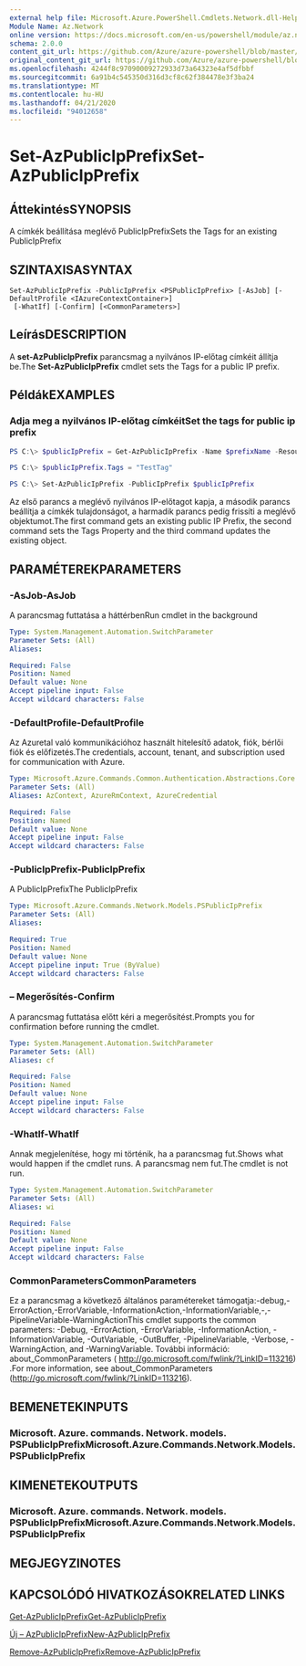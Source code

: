 ```yaml
---
external help file: Microsoft.Azure.PowerShell.Cmdlets.Network.dll-Help.xml
Module Name: Az.Network
online version: https://docs.microsoft.com/en-us/powershell/module/az.network/set-azpublicipprefix
schema: 2.0.0
content_git_url: https://github.com/Azure/azure-powershell/blob/master/src/Network/Network/help/Set-AzPublicIpPrefix.md
original_content_git_url: https://github.com/Azure/azure-powershell/blob/master/src/Network/Network/help/Set-AzPublicIpPrefix.md
ms.openlocfilehash: 4244f8c97090009272933d73a64323e4af5dfbbf
ms.sourcegitcommit: 6a91b4c545350d316d3cf8c62f384478e3f3ba24
ms.translationtype: MT
ms.contentlocale: hu-HU
ms.lasthandoff: 04/21/2020
ms.locfileid: "94012658"
---
```

# <span data-ttu-id="a12c0-101">Set-AzPublicIpPrefix</span><span class="sxs-lookup"><span data-stu-id="a12c0-101">Set-AzPublicIpPrefix</span></span>

## <span data-ttu-id="a12c0-102">Áttekintés</span><span class="sxs-lookup"><span data-stu-id="a12c0-102">SYNOPSIS</span></span>
<span data-ttu-id="a12c0-103">A címkék beállítása meglévő PublicIpPrefix</span><span class="sxs-lookup"><span data-stu-id="a12c0-103">Sets the Tags for an existing PublicIpPrefix</span></span>

## <span data-ttu-id="a12c0-104">SZINTAXISA</span><span class="sxs-lookup"><span data-stu-id="a12c0-104">SYNTAX</span></span>

```
Set-AzPublicIpPrefix -PublicIpPrefix <PSPublicIpPrefix> [-AsJob] [-DefaultProfile <IAzureContextContainer>]
 [-WhatIf] [-Confirm] [<CommonParameters>]
```

## <span data-ttu-id="a12c0-105">Leírás</span><span class="sxs-lookup"><span data-stu-id="a12c0-105">DESCRIPTION</span></span>
<span data-ttu-id="a12c0-106">A **set-AzPublicIpPrefix** parancsmag a nyilvános IP-előtag címkéit állítja be.</span><span class="sxs-lookup"><span data-stu-id="a12c0-106">The **Set-AzPublicIpPrefix** cmdlet sets the Tags for a public IP prefix.</span></span>

## <span data-ttu-id="a12c0-107">Példák</span><span class="sxs-lookup"><span data-stu-id="a12c0-107">EXAMPLES</span></span>

### <span data-ttu-id="a12c0-108">Adja meg a nyilvános IP-előtag címkéit</span><span class="sxs-lookup"><span data-stu-id="a12c0-108">Set the tags for public ip prefix</span></span>
```powershell
PS C:\> $publicIpPrefix = Get-AzPublicIpPrefix -Name $prefixName -ResourceGroupName $rgName

PS C:\> $publicIpPrefix.Tags = "TestTag"

PS C:\> Set-AzPublicIpPrefix -PublicIpPrefix $publicIpPrefix
```

<span data-ttu-id="a12c0-109">Az első parancs a meglévő nyilvános IP-előtagot kapja, a második parancs beállítja a címkék tulajdonságot, a harmadik parancs pedig frissíti a meglévő objektumot.</span><span class="sxs-lookup"><span data-stu-id="a12c0-109">The first command gets an existing public IP Prefix, the second command sets the Tags Property and the third command updates the existing object.</span></span>

## <span data-ttu-id="a12c0-110">PARAMÉTEREK</span><span class="sxs-lookup"><span data-stu-id="a12c0-110">PARAMETERS</span></span>

### <span data-ttu-id="a12c0-111">-AsJob</span><span class="sxs-lookup"><span data-stu-id="a12c0-111">-AsJob</span></span>
<span data-ttu-id="a12c0-112">A parancsmag futtatása a háttérben</span><span class="sxs-lookup"><span data-stu-id="a12c0-112">Run cmdlet in the background</span></span>

```yaml
Type: System.Management.Automation.SwitchParameter
Parameter Sets: (All)
Aliases:

Required: False
Position: Named
Default value: None
Accept pipeline input: False
Accept wildcard characters: False
```

### <span data-ttu-id="a12c0-113">-DefaultProfile</span><span class="sxs-lookup"><span data-stu-id="a12c0-113">-DefaultProfile</span></span>
<span data-ttu-id="a12c0-114">Az Azuretal való kommunikációhoz használt hitelesítő adatok, fiók, bérlői fiók és előfizetés.</span><span class="sxs-lookup"><span data-stu-id="a12c0-114">The credentials, account, tenant, and subscription used for communication with Azure.</span></span>

```yaml
Type: Microsoft.Azure.Commands.Common.Authentication.Abstractions.Core.IAzureContextContainer
Parameter Sets: (All)
Aliases: AzContext, AzureRmContext, AzureCredential

Required: False
Position: Named
Default value: None
Accept pipeline input: False
Accept wildcard characters: False
```

### <span data-ttu-id="a12c0-115">-PublicIpPrefix</span><span class="sxs-lookup"><span data-stu-id="a12c0-115">-PublicIpPrefix</span></span>
<span data-ttu-id="a12c0-116">A PublicIpPrefix</span><span class="sxs-lookup"><span data-stu-id="a12c0-116">The PublicIpPrefix</span></span>

```yaml
Type: Microsoft.Azure.Commands.Network.Models.PSPublicIpPrefix
Parameter Sets: (All)
Aliases:

Required: True
Position: Named
Default value: None
Accept pipeline input: True (ByValue)
Accept wildcard characters: False
```

### <span data-ttu-id="a12c0-117">– Megerősítés</span><span class="sxs-lookup"><span data-stu-id="a12c0-117">-Confirm</span></span>
<span data-ttu-id="a12c0-118">A parancsmag futtatása előtt kéri a megerősítést.</span><span class="sxs-lookup"><span data-stu-id="a12c0-118">Prompts you for confirmation before running the cmdlet.</span></span>

```yaml
Type: System.Management.Automation.SwitchParameter
Parameter Sets: (All)
Aliases: cf

Required: False
Position: Named
Default value: None
Accept pipeline input: False
Accept wildcard characters: False
```

### <span data-ttu-id="a12c0-119">-WhatIf</span><span class="sxs-lookup"><span data-stu-id="a12c0-119">-WhatIf</span></span>
<span data-ttu-id="a12c0-120">Annak megjelenítése, hogy mi történik, ha a parancsmag fut.</span><span class="sxs-lookup"><span data-stu-id="a12c0-120">Shows what would happen if the cmdlet runs.</span></span>
<span data-ttu-id="a12c0-121">A parancsmag nem fut.</span><span class="sxs-lookup"><span data-stu-id="a12c0-121">The cmdlet is not run.</span></span>

```yaml
Type: System.Management.Automation.SwitchParameter
Parameter Sets: (All)
Aliases: wi

Required: False
Position: Named
Default value: None
Accept pipeline input: False
Accept wildcard characters: False
```

### <span data-ttu-id="a12c0-122">CommonParameters</span><span class="sxs-lookup"><span data-stu-id="a12c0-122">CommonParameters</span></span>
<span data-ttu-id="a12c0-123">Ez a parancsmag a következő általános paramétereket támogatja:-debug,-ErrorAction,-ErrorVariable,-InformationAction,-InformationVariable,-,-PipelineVariable-WarningAction</span><span class="sxs-lookup"><span data-stu-id="a12c0-123">This cmdlet supports the common parameters: -Debug, -ErrorAction, -ErrorVariable, -InformationAction, -InformationVariable, -OutVariable, -OutBuffer, -PipelineVariable, -Verbose, -WarningAction, and -WarningVariable.</span></span> <span data-ttu-id="a12c0-124">További információ: about_CommonParameters ( http://go.microsoft.com/fwlink/?LinkID=113216) .</span><span class="sxs-lookup"><span data-stu-id="a12c0-124">For more information, see about_CommonParameters (http://go.microsoft.com/fwlink/?LinkID=113216).</span></span>

## <span data-ttu-id="a12c0-125">BEMENETEK</span><span class="sxs-lookup"><span data-stu-id="a12c0-125">INPUTS</span></span>

### <span data-ttu-id="a12c0-126">Microsoft. Azure. commands. Network. models. PSPublicIpPrefix</span><span class="sxs-lookup"><span data-stu-id="a12c0-126">Microsoft.Azure.Commands.Network.Models.PSPublicIpPrefix</span></span>

## <span data-ttu-id="a12c0-127">KIMENETEK</span><span class="sxs-lookup"><span data-stu-id="a12c0-127">OUTPUTS</span></span>

### <span data-ttu-id="a12c0-128">Microsoft. Azure. commands. Network. models. PSPublicIpPrefix</span><span class="sxs-lookup"><span data-stu-id="a12c0-128">Microsoft.Azure.Commands.Network.Models.PSPublicIpPrefix</span></span>

## <span data-ttu-id="a12c0-129">MEGJEGYZI</span><span class="sxs-lookup"><span data-stu-id="a12c0-129">NOTES</span></span>

## <span data-ttu-id="a12c0-130">KAPCSOLÓDÓ HIVATKOZÁSOK</span><span class="sxs-lookup"><span data-stu-id="a12c0-130">RELATED LINKS</span></span>

[<span data-ttu-id="a12c0-131">Get-AzPublicIpPrefix</span><span class="sxs-lookup"><span data-stu-id="a12c0-131">Get-AzPublicIpPrefix</span></span>](./Get-AzPublicIpPrefix.md)

[<span data-ttu-id="a12c0-132">Új – AzPublicIpPrefix</span><span class="sxs-lookup"><span data-stu-id="a12c0-132">New-AzPublicIpPrefix</span></span>](./New-AzPublicIpPrefix.md)

[<span data-ttu-id="a12c0-133">Remove-AzPublicIpPrefix</span><span class="sxs-lookup"><span data-stu-id="a12c0-133">Remove-AzPublicIpPrefix</span></span>](./Remove-AzPublicIpPrefix.md)
